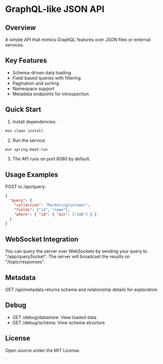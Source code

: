 # GraphQL-like JSON API

## Overview
A simple API that mimics GraphQL features over JSON files or external services.

## Key Features
- Schema-driven data loading
- Field-based queries with filtering
- Pagination and sorting
- Namespace support
- Metadata endpoints for introspection

## Quick Start
1. Install dependencies:
```bash
mvn clean install
```
2. Run the service:
```bash
mvn spring-boot:run
```
3. The API runs on port 8080 by default.

## Usage Examples
POST to /api/query:
```json
{
  "query": {
    "collection": "MarketingCustomer",
    "fields": ["id", "name"],
    "where": { "id": { "$in": ["100"] } }
  }
}
```

## WebSocket Integration
You can query the server over WebSockets by sending your query to "/app/querySocket". 
The server will broadcast the results on "/topic/responses".

## Metadata
GET /api/metadata returns schema and relationship details for exploration.

## Debug
- GET /debug/datastore: View loaded data
- GET /debug/schema: View schema structure

## License
Open source under the MIT License.

`